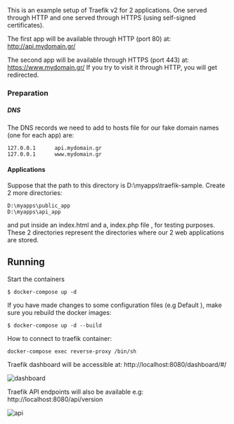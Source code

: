 This is an example setup of Traefik v2 for 2 applications. 
One served through HTTP and one served through HTTPS (using self-signed certificates).

The first app will be available through HTTP (port 80) at:  http://api.mydomain.gr/

The second app will be available through HTTPS (port 443) at: https://www.mydomain.gr/  If you try to visit it through HTTP, you will get redirected.

### Preparation

##### DNS

The DNS records we need to add to hosts file for our fake domain names (one for each app) are:

```
127.0.0.1	   api.mydomain.gr
127.0.0.1	   www.mydomain.gr
```

#### Applications

Suppose that the path to this directory is  D:\myapps\traefik-sample. Create 2 more directories:
```
D:\myapps\public_app
D:\myapps\api_app
```
and put inside an index.html and a, index.php  file , for testing purposes. These 2 directories represent
the directories where our 2 web applications are stored.

## Running

Start the containers

`$ docker-compose up -d`

If you have made changes to some configuration files (e.g Default ), make sure you rebuild the docker 
images:

`$ docker-compose up -d --build`

How to connect to traefik container:

`docker-compose exec reverse-proxy /bin/sh`

Traefik dashboard will be accessible at:  http://localhost:8080/dashboard/#/

![dashboard](https://user-images.githubusercontent.com/5471589/132132429-a24dedc5-4954-4858-8227-53fc36c70e35.png)

Traefik API endpoints will also be available e.g:  http://localhost:8080/api/version

![api](https://user-images.githubusercontent.com/5471589/132132434-e1a2f231-7eb3-45b3-99bc-3c64e87a60d5.png)

